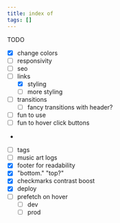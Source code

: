 ```yaml
---
title: index of
tags: []
---
```


TODO

- [x] change colors
- [ ] responsivity
- [ ] seo
- [ ] links
  - [x] styling
  - [ ] more styling
- [ ] transitions
  - [ ] fancy transitions with header?
- [ ] fun to use
- [ ] fun to hover click buttons
-
- [ ] tags
- [ ] music art logs
- [x] footer for readability
- [x] "bottom." "top?"
- [x] checkmarks contrast boost
- [x] deploy
- [ ] prefetch on hover
  - [ ] dev
  - [ ] prod
